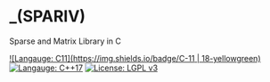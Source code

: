 # _(SPARIV)
Sparse and Matrix Library in C


[![Langauge: C11](https://img.shields.io/badge/C-11 | 18-yellowgreen)](https://en.wikipedia.org/wiki/C11_(C_standard_revision))
[![Langauge: C++17](https://img.shields.io/badge/C%2B%2B-17-lightgrey)](https://en.wikipedia.org/wiki/C%2B%2B17)
[![License: LGPL v3](https://img.shields.io/badge/License-LGPL%20v3-blue.svg)](https://www.gnu.org/licenses/lgpl-3.0)


